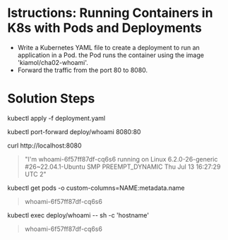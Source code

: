 # Istructions: Running Containers in K8s with Pods and Deployments

- Write a Kubernetes YAML file to create a deployment to run an application in a Pod. the Pod runs the container using the image 'kiamol/cha02-whoami'.
-  Forward the traffic from the port 80 to 8080. 

# Solution Steps
kubectl apply -f deployment.yaml

kubectl port-forward deploy/whoami 8080:80

curl http://localhost:8080

> "I'm whoami-6f57ff87df-cq6s6 running on Linux 6.2.0-26-generic #26~22.04.1-Ubuntu SMP PREEMPT_DYNAMIC Thu Jul 13 16:27:29 UTC 2"

kubectl get pods -o custom-columns=NAME:metadata.name

> whoami-6f57ff87df-cq6s6

kubectl exec deploy/whoami -- sh -c 'hostname'

> whoami-6f57ff87df-cq6s6
